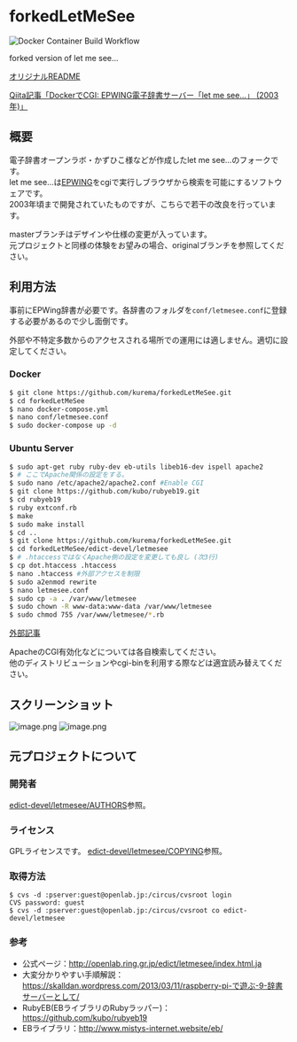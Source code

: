 # forkedLetMeSee
![Docker Container Build Workflow](https://github.com/kurema/forkedLetMeSee/workflows/Docker%20Container%20Build%20Workflow/badge.svg)

forked version of let me see...

[オリジナルREADME](edict-devel/letmesee/README)

[Qiita記事「DockerでCGI: EPWING電子辞書サーバー「let me see...」 (2003年)」](https://qiita.com/kurema/items/88795f71448d39776e73)

## 概要
電子辞書オープンラボ・かずひこ様などが作成したlet me see...のフォークです。  
let me see...は[EPWING](https://ja.wikipedia.org/wiki/EPWING)をcgiで実行しブラウザから検索を可能にするソフトウェアです。  
2003年頃まで開発されていたものですが、こちらで若干の改良を行っています。

masterブランチはデザインや仕様の変更が入っています。  
元プロジェクトと同様の体験をお望みの場合、originalブランチを参照してください。

## 利用方法
事前にEPWing辞書が必要です。各辞書のフォルダを``conf/letmesee.conf``に登録する必要があるので少し面倒です。

外部や不特定多数からのアクセスされる場所での運用には適しません。適切に設定してください。

### Docker
```bash
$ git clone https://github.com/kurema/forkedLetMeSee.git
$ cd forkedLetMeSee
$ nano docker-compose.yml
$ nano conf/letmesee.conf
$ sudo docker-compose up -d
```

### Ubuntu Server
```bash
$ sudo apt-get ruby ruby-dev eb-utils libeb16-dev ispell apache2
$ # ここでApache関係の設定をする。
$ sudo nano /etc/apache2/apache2.conf #Enable CGI
$ git clone https://github.com/kubo/rubyeb19.git
$ cd rubyeb19
$ ruby extconf.rb
$ make
$ sudo make install
$ cd ..
$ git clone https://github.com/kurema/forkedLetMeSee.git
$ cd forkedLetMeSee/edict-devel/letmesee
$ # .htaccessではなくApache側の設定を変更しても良し (次3行)
$ cp dot.htaccess .htaccess
$ nano .htaccess #外部アクセスを制限
$ sudo a2enmod rewrite
$ nano letmesee.conf
$ sudo cp -a . /var/www/letmesee
$ sudo chown -R www-data:www-data /var/www/letmesee
$ sudo chmod 755 /var/www/letmesee/*.rb
```

[外部記事](https://skalldan.wordpress.com/2013/03/11/raspberry-pi-%E3%81%A7%E9%81%8A%E3%81%B6-9-%E8%BE%9E%E6%9B%B8%E3%82%B5%E3%83%BC%E3%83%90%E3%83%BC%E3%81%A8%E3%81%97%E3%81%A6/)

ApacheのCGI有効化などについては各自検索してください。  
他のディストリビューションやcgi-binを利用する際などは適宜読み替えてください。

## スクリーンショット
![image.png](https://qiita-image-store.s3.ap-northeast-1.amazonaws.com/0/146467/e845ac34-eddc-a2e7-daea-17b33eee4c24.png)
![image.png](https://qiita-image-store.s3.ap-northeast-1.amazonaws.com/0/146467/e111ff27-c7e6-d223-dbcf-472f1cef36f1.png)

## 元プロジェクトについて
### 開発者
[edict-devel/letmesee/AUTHORS](edict-devel/letmesee/AUTHORS)参照。
### ライセンス
GPLライセンスです。
[edict-devel/letmesee/COPYING](edict-devel/letmesee/COPYING)参照。
### 取得方法
```
$ cvs -d :pserver:guest@openlab.jp:/circus/cvsroot login
CVS password: guest
$ cvs -d :pserver:guest@openlab.jp:/circus/cvsroot co edict-devel/letmesee
```
### 参考
* 公式ページ：http://openlab.ring.gr.jp/edict/letmesee/index.html.ja
* 大変分かりやすい手順解説：https://skalldan.wordpress.com/2013/03/11/raspberry-pi-で遊ぶ-9-辞書サーバーとして/
* RubyEB(EBライブラリのRubyラッパー)：https://github.com/kubo/rubyeb19
* EBライブラリ：http://www.mistys-internet.website/eb/
